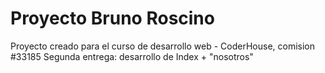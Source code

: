 # Proyecto Bruno Roscino

Proyecto creado para el curso de desarrollo web - CoderHouse, comision #33185
Segunda entrega: desarrollo de Index + "nosotros"